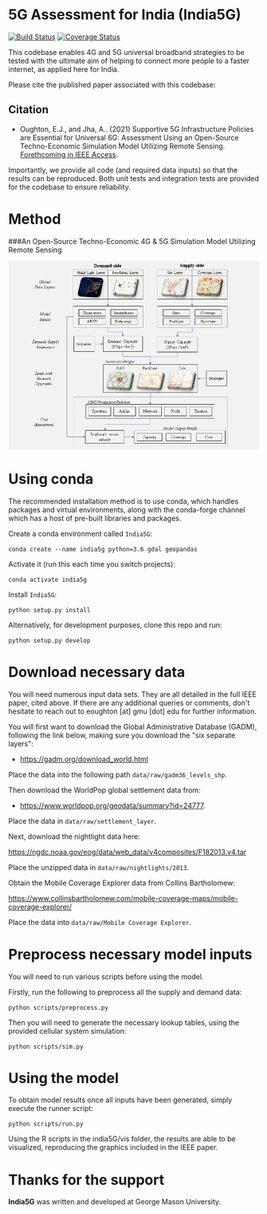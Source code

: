 5G Assessment for India (India5G)
====
[![Build Status](https://travis-ci.com/edwardoughton/india5g.svg?branch=master)](https://travis-ci.com/edwardoughton/india5g)
[![Coverage Status](https://coveralls.io/repos/github/edwardoughton/India5G/badge.svg)](https://coveralls.io/github/edwardoughton/India5G?branch=master)

This codebase enables 4G and 5G universal broadband strategies to be tested with the ultimate aim of helping to connect more people to a faster internet, as applied here for India.

Please cite the published paper associated with this codebase:

Citation
---------

- Oughton, E.J., and Jha, A.. (2021) Supportive 5G Infrastructure Policies are
Essential for Universal 6G: Assessment Using an Open-Source Techno-Economic Simulation Model Utilizing Remote Sensing. [Forethcoming in IEEE Access](https://arxiv.org/abs/2102.08086).

Importantly, we provide all code (and required data inputs) so that the results can be reproduced. Both unit tests and integration tests are provided for the codebase to ensure reliability.

Method
======
###An Open-Source Techno-Economic 4G & 5G Simulation Model Utilizing Remote Sensing
<p align="center">
  <img src="/figures/method.png" />
</p>


Using conda
==========

The recommended installation method is to use conda, which handles packages and virtual
environments, along with the conda-forge channel which has a host of pre-built libraries and
packages.

Create a conda environment called `India5G`:

    conda create --name india5g python=3.6 gdal geopandas

Activate it (run this each time you switch projects):

    conda activate india5g

Install `India5G`:

    python setup.py install

Alternatively, for development purposes, clone this repo and run:

    python setup.py develop


Download necessary data
=======================

You will need numerous input data sets. They are all detailed in the full IEEE paper,
cited above. If there are any additional queries or comments, don't hesitate to reach out
to eoughton [at] gmu [dot] edu for further information.

You will first want to download the Global Administrative Database (GADM), following the link below,  making sure you download the "six separate layers":

- https://gadm.org/download_world.html

Place the data into the following path `data/raw/gadm36_levels_shp`.

Then download the WorldPop global settlement data from:

- https://www.worldpop.org/geodata/summary?id=24777.

Place the data in `data/raw/settlement_layer`.

Next, download the nightlight data here:

https://ngdc.noaa.gov/eog/data/web_data/v4composites/F182013.v4.tar

Place the unzipped data in `data/raw/nightlights/2013`.

Obtain the Mobile Coverage Explorer data from Collins Bartholomew:

https://www.collinsbartholomew.com/mobile-coverage-maps/mobile-coverage-explorer/

Place the data into `data/raw/Mobile Coverage Explorer`.

Preprocess necessary model inputs
=================================

You will need to run various scripts before using the model.

Firstly, run the following to preprocess all the supply and demand data:

    python scripts/preprocess.py

Then you will need to generate the necessary lookup tables, using the provided
cellular system simulation:

    python scripts/sim.py


Using the model
===============

To obtain model results once all inputs have been generated, simply execute the runner script:

    python scripts/run.py

Using the R scripts in the india5G/vis folder, the results are able to be visualized,
reproducing the graphics included in the IEEE paper.


Thanks for the support
======================

**India5G** was written and developed at George Mason University.
